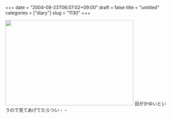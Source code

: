 +++
date = "2004-08-23T06:07:02+09:00"
draft = false
title = "untitled"
categories = ["diary"]
slug = "1130"
+++

<img src="http://ieiriblog.jugem.jp/?image=4009" width="400" height="266" alt="" class="pict" />
目がかゆいというので見てあげてたらつい・・
